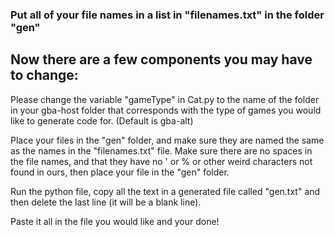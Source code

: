 ### Put all of your file names in a list in "filenames.txt" in the folder "gen"

## Now there are a few components you may have to change:

Please change the variable "gameType" in Cat.py to the name of the folder in your gba-host folder that corresponds with the type of games you would like to generate code for. (Default is gba-alt)


Place your files in the "gen" folder, and make sure they are named the same as the names in the "filenames.txt" file. Make sure there are no spaces in the file names, and that they have no ' or % or other weird characters not found in ours, then place your file in the "gen" folder.

Run the python file, copy all the text in a generated file called "gen.txt" and then delete the last line (it will be a blank line).

Paste it all in the file you would like and your done!
